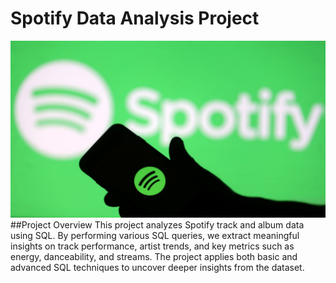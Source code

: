 # Spotify Data Analysis Project
![spotify](https://github.com/javeria2699/Spotify_Analysis/blob/main/spotify_logo.jpg)
##Project Overview
This project analyzes Spotify track and album data using SQL. By performing various SQL queries, we extract meaningful insights on track performance, artist trends, and key metrics such as energy, danceability, and streams. The project applies both basic and advanced SQL techniques to uncover deeper insights from the dataset.
